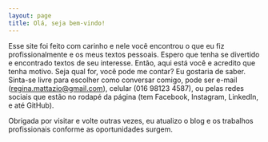 ```yaml
---
layout: page
title: Olá, seja bem-vindo!
---
```


Esse site foi feito com carinho e nele você encontrou o que eu fiz profissionalmente e os meus textos pessoais. Espero que tenha se divertido e encontrado textos de seu interesse.
Então, aqui está você e acredito que tenha motivo. Seja qual for, você pode me contar? Eu gostaria de saber.
Sinta-se livre para escolher como conversar comigo, pode ser e-mail (regina.mattazio@gmail.com), celular (016 98123 4587), ou pelas redes sociais que estão no rodapé da página (tem Facebook, Instagram, LinkedIn, e até GitHub).

Obrigada por visitar e volte outras vezes, eu atualizo o blog e os trabalhos profissionais conforme as oportunidades surgem.

